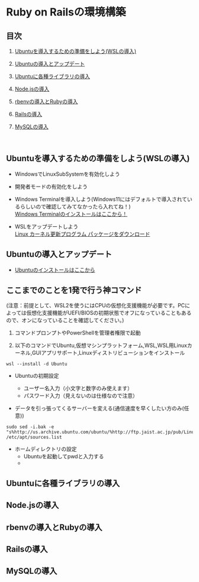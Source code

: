 # Ruby on Railsの環境構築

## 目次

1. [Ubuntuを導入するための準備をしよう(WSLの導入)](#ubuntuを導入するための準備をしようwslの導入)

1. [Ubuntuの導入とアップデート](#ubuntuの導入とアップデート)

1. [Ubuntuに各種ライブラリの導入](#ubuntuに各種ライブラリの導入)

1. [Node.jsの導入](#nodejsの導入)

1. [rbenvの導入とRubyの導入](#rbenvの導入とrubyの導入)

1. [Railsの導入](#railsの導入)

1. [MySQLの導入](#mysqlの導入)

<br>

## Ubuntuを導入するための準備をしよう(WSLの導入)
* WindowsでLinuxSubSystemを有効化しよう

* 開発者モードの有効化をしよう

* Windows Terminalを導入しよう(Windows11にはデフォルトで導入されているらしいので確認してみてなかったら入れてね！)<br>
[Windows Terminalのインストールはここから！](https://apps.microsoft.com/store/detail/windows-terminal/9N0DX20HK701?hl=ja-jp&gl=JP)

* WSLをアップデートしよう<br>
[Linux カーネル更新プログラム パッケージをダウンロード](https://wslstorestorage.blob.core.windows.net/wslblob/wsl_update_x64.msi)

## Ubuntuの導入とアップデート
* [Ubuntuのインストールはここから](https://apps.microsoft.com/store/detail/ubuntu-on-windows/9NBLGGH4MSV6?hl=ja-jp&gl=JP)

## ここまでのことを1発で行う神コマンド
(注意：前提として、WSL2を使うにはCPUの仮想化支援機能が必要です。PCによっては仮想化支援機能がUEFI/BIOSの初期状態でオフになっていることもあるので、オンになっていることを確認してください。)<br>

1. コマンドプロンプトやPowerShellを管理者権限で起動

1. 以下のコマンドでUbuntu,仮想マシンプラットフォーム,WSL,WSL用Linuxカーネル,GUIアプリサポート,Linuxディストリビューションをインストール
```
wsl --install -d Ubuntu
```


* Ubuntuの初期設定
  * ユーザー名入力（小文字と数字のみ使えます）
  * パスワード入力（見えないのは仕様なので注意）

* データを引っ張ってくるサーバーを変える(通信速度を早くしたい方のみ(任意))
```
sudo sed -i.bak -e "s%http://us.archive.ubuntu.com/ubuntu/%http://ftp.jaist.ac.jp/pub/Linux/ubuntu/%g" /etc/apt/sources.list
```

* ホームディレクトリの設定
  * Ubuntuを起動してpwdと入力する
  * 

## Ubuntuに各種ライブラリの導入

## Node.jsの導入

## rbenvの導入とRubyの導入

## Railsの導入

## MySQLの導入
